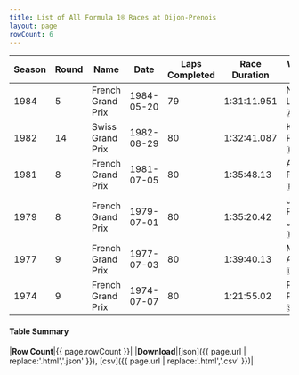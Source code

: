 ```yaml
---
title: List of All Formula 1® Races at Dijon-Prenois
layout: page
rowCount: 6
---
```


| Season | Round | Name | Date | Laps Completed | Race Duration | Winning Driver | Winning Constructor |
|--|--|--|--|--|--|--|--|
| 1984 | 5 | French Grand Prix | 1984-05-20 | 79 | 1:31:11.951 | Niki Lauda 🇦🇹 | McLaren 🇬🇧 |
| 1982 | 14 | Swiss Grand Prix | 1982-08-29 | 80 | 1:32:41.087 | Keke Rosberg 🇫🇮 | Williams 🇬🇧 |
| 1981 | 8 | French Grand Prix | 1981-07-05 | 80 | 1:35:48.13 | Alain Prost 🇫🇷 | Renault 🇫🇷 |
| 1979 | 8 | French Grand Prix | 1979-07-01 | 80 | 1:35:20.42 | Jean-Pierre Jabouille 🇫🇷 | Renault 🇫🇷 |
| 1977 | 9 | French Grand Prix | 1977-07-03 | 80 | 1:39:40.13 | Mario Andretti 🇺🇸 | Team Lotus 🇬🇧 |
| 1974 | 9 | French Grand Prix | 1974-07-07 | 80 | 1:21:55.02 | Ronnie Peterson 🇸🇪 | Team Lotus 🇬🇧 |

#### Table Summary

|**Row Count**|{{ page.rowCount }}|
|**Download**|[json]({{ page.url | replace:'.html','.json' }}), [csv]({{ page.url | replace:'.html','.csv' }})|
